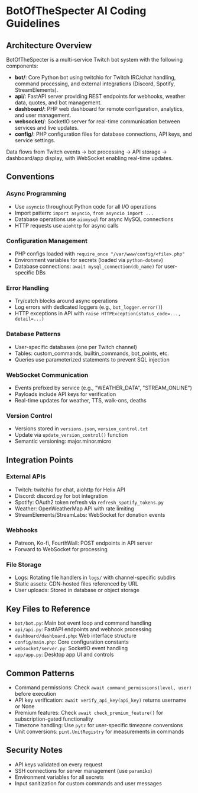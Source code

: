 # BotOfTheSpecter AI Coding Guidelines

## Architecture Overview

BotOfTheSpecter is a multi-service Twitch bot system with the following components:

- **bot/**: Core Python bot using twitchio for Twitch IRC/chat handling, command processing, and external integrations (Discord, Spotify, StreamElements).
- **api/**: FastAPI server providing REST endpoints for webhooks, weather data, quotes, and bot management.
- **dashboard/**: PHP web dashboard for remote configuration, analytics, and user management.
- **websocket/**: SocketIO server for real-time communication between services and live updates.
- **config/**: PHP configuration files for database connections, API keys, and service settings.

Data flows from Twitch events → bot processing → API storage → dashboard/app display, with WebSocket enabling real-time updates.

## Conventions

### Async Programming
- Use `asyncio` throughout Python code for all I/O operations
- Import pattern: `import asyncio`, `from asyncio import ...`
- Database operations use `aiomysql` for async MySQL connections
- HTTP requests use `aiohttp` for async calls

### Configuration Management
- PHP configs loaded with `require_once "/var/www/config/<file>.php"`
- Environment variables for secrets (loaded via `python-dotenv`)
- Database connections: `await mysql_connection(db_name)` for user-specific DBs

### Error Handling
- Try/catch blocks around async operations
- Log errors with dedicated loggers (e.g., `bot_logger.error()`)
- HTTP exceptions in API with `raise HTTPException(status_code=..., detail=...)`

### Database Patterns
- User-specific databases (one per Twitch channel)
- Tables: custom_commands, builtin_commands, bot_points, etc.
- Queries use parameterized statements to prevent SQL injection

### WebSocket Communication
- Events prefixed by service (e.g., "WEATHER_DATA", "STREAM_ONLINE")
- Payloads include API keys for verification
- Real-time updates for weather, TTS, walk-ons, deaths

### Version Control
- Versions stored in `versions.json`, `version_control.txt`
- Update via `update_version_control()` function
- Semantic versioning: major.minor.micro

## Integration Points

### External APIs
- Twitch: twitchio for chat, aiohttp for Helix API
- Discord: discord.py for bot integration
- Spotify: OAuth2 token refresh via `refresh_spotify_tokens.py`
- Weather: OpenWeatherMap API with rate limiting
- StreamElements/StreamLabs: WebSocket for donation events

### Webhooks
- Patreon, Ko-fi, FourthWall: POST endpoints in API server
- Forward to WebSocket for processing

### File Storage
- Logs: Rotating file handlers in `logs/` with channel-specific subdirs
- Static assets: CDN-hosted files referenced by URL
- User uploads: Stored in database or object storage

## Key Files to Reference

- `bot/bot.py`: Main bot event loop and command handling
- `api/api.py`: FastAPI endpoints and webhook processing  
- `dashboard/dashboard.php`: Web interface structure
- `config/main.php`: Core configuration constants
- `websocket/server.py`: SocketIO event handling
- `app/app.py`: Desktop app UI and controls

## Common Patterns

- Command permissions: Check `await command_permissions(level, user)` before execution
- API key verification: `await verify_api_key(api_key)` returns username or None
- Premium features: Check `await check_premium_feature()` for subscription-gated functionality
- Timezone handling: Use `pytz` for user-specific timezone conversions
- Unit conversions: `pint.UnitRegistry` for measurements in commands

## Security Notes

- API keys validated on every request
- SSH connections for server management (use `paramiko`)
- Environment variables for all secrets
- Input sanitization for custom commands and user messages